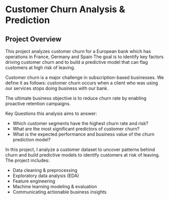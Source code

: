 # Customer Churn Analysis & Prediction

## Project Overview

This project analyzes customer churn for a European bank which has operations in France, Germany and Spain 
The goal is to identify key factors driving customer churn and to build a predictive model that can flag customers at high risk of leaving.

Customer churn is a major challenge in subscription-based businesses. We define it as follows: customer churn occurs when a client who was using our services stops doing business with our bank. 

The ultimate business objective is to reduce churn rate by enabling proactive retention campaigns.

Key Questions this analysis aims to answer:

- Which customer segments have the highest churn rate and risk?
- What are the most significant predictors of customer churn?
- What is the expected performance and business value of the churn prediction model?


In this project, I analyze a customer dataset to uncover patterns behind churn and build predictive models to identify customers at risk of leaving.  The project includes:

- Data cleaning & preprocessing
- Exploratory data analysis (EDA)
- Feature engineering
- Machine learning modeling & evaluation
- Communicating actionable business insights

